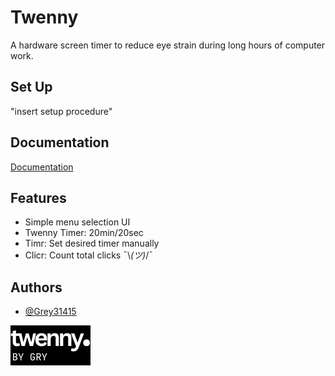 
# Twenny

A hardware screen timer to reduce eye strain during long hours of computer work.


## Set Up

"insert setup procedure"




## Documentation

[Documentation](https://github.com/Grey31415/Twenny/blob/main/Docs)


## Features

- Simple menu selection UI
- Twenny Timer: 20min/20sec
- Timr: Set desired timer manually
- Clicr: Count total clicks ¯\\_(ツ)_/¯


## Authors

- [@Grey31415](https://github.com/Grey31415)



![Logo](https://github.com/Grey31415/Twenny/blob/main/Design/OLED%20Graphics/twenny%20menu%20png/1.png)

